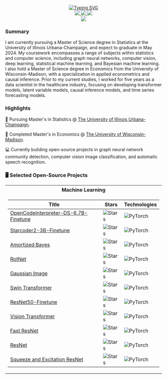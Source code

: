 <p align="center">
<a href="https://github.com/jordandeklerk">
    <img src="https://readme-typing-svg.demolab.com?font=Georgia&size=18&duration=2000&pause=100&multiline=true&width=500&height=80&lines=Jordan+Deklerk;Statistics+%7C+MS+Student+%7C+Data+Scientist;Deep+Learning+%7C+Coding+LLMs+%7C+Causal+Inference" alt="Typing SVG" />
</a>
<br/>

<a href="https://jordandeklerk.github.io">
    <img src="https://img.shields.io/badge/Website-red?style=flat-square">
</a>  
<!-- <a href="">
    <img src="https://img.shields.io/badge/PDF-Resume-red?style=flat-square&logo=adobe"> -->
</a>  
<a href="https://www.linkedin.com/in/jordandeklerk">
    <img src="https://img.shields.io/badge/-Linkedin-blue?style=flat-square&logo=linkedin">
</a>
<a href="mailto:deklerk3@illinois.edu">
    <img src="https://img.shields.io/badge/-Email-red?style=flat-square&logo=gmail&logoColor=white">

<br/> 

<a href="https://github.com/jordandeklerk">
    <img src="https://github-stats-alpha.vercel.app/api?username=jordandeklerk&cc=22272e&tc=37BCF6&ic=fff&bc=0000">
</a>

</p>

### Summary
I am currently pursuing a Master of Science degree in Statistics at the University of Illinois Urbana-Champaign, and expect to graduate in May 2024. My coursework encompasses a range of subjects within statistics and computer science, including graph neural networks, computer vision, deep learning, statistical machine learning, and Bayesian machine learning. I also hold a Master of Science degree in Economics from the University of Wisconsin-Madison, with a specialization in applied econometrics and causal inference. Prior to my current studies, I worked for five years as a data scientist in the healthcare industry, focusing on developing transformer models, latent variable models, causal inference models, and time series forecasting models.

### Highlights
📖 Pursuing Master's in Statistics @ [The University of Illinois Urbana-Champaign](https://stat.illinois.edu/academics/graduate-programs/ms-statistics). 

📖 Completed Master's in Economics @ [The University of Wisconsin-Madison](https://econ.wisc.edu).

💻 Currently building open-source projects in graph neural network community detection, computer vision image classification, and automatic speech recognition. 

### 🖥️ Selected Open-Source Projects
<table>
<tr><th>Machine Learning <tr><tr>
<tr><td>

|Title | Stars | Technologies|
|--|--|--|
| [OpenCodeInterpreter-DS-6.7B-Finetune](https://github.com/jordandeklerk/OpenCodeInterpreter-Finetune-SQL.git) | <img alt="Stars" src="https://img.shields.io/github/stars/jordandeklerk/OpenCodeInterpreter-Finetune-SQL?style=flat-square&labelColor=black"/> | ![PyTorch](https://img.shields.io/badge/PyTorch-black?style=flat-square&logo=pytorch)|
| [Starcoder2-3B-Finetune](https://github.com/jordandeklerk/Starcoder2-Finetune-Code-Completion.git) | <img alt="Stars" src="https://img.shields.io/github/stars/jordandeklerk/Starcoder2-3B-Finetune-Code-Completion?style=flat-square&labelColor=black"/> | ![PyTorch](https://img.shields.io/badge/PyTorch-black?style=flat-square&logo=pytorch)|
| [Amortized Bayes](https://github.com/jordandeklerk/amortized-bayes.git) | <img alt="Stars" src="https://img.shields.io/github/stars/jordandeklerk/Conformer?style=flat-square&labelColor=black"/> | ![PyTorch](https://img.shields.io/badge/PyTorch-black?style=flat-square&logo=pytorch)|
| [RotNet](https://github.com/jordandeklerk/RotNet.git) | <img alt="Stars" src="https://img.shields.io/github/stars/jordandeklerk/Conformer?style=flat-square&labelColor=black"/> | ![PyTorch](https://img.shields.io/badge/PyTorch-black?style=flat-square&logo=pytorch)|
| [Gaussian Image](https://github.com/jordandeklerk/Gaussian-Image.git) | <img alt="Stars" src="https://img.shields.io/github/stars/jordandeklerk/Conformer?style=flat-square&labelColor=black"/> | ![PyTorch](https://img.shields.io/badge/PyTorch-black?style=flat-square&logo=pytorch)|
| [Swin Transformer](https://github.com/jordandeklerk/SwinViT.git) | <img alt="Stars" src="https://img.shields.io/github/stars/jordandeklerk/Conformer?style=flat-square&labelColor=black"/> | ![PyTorch](https://img.shields.io/badge/PyTorch-black?style=flat-square&logo=pytorch)|
| [ResNet50-Finetune](https://github.com/jordandeklerk/ResNet-Finetune.git) | <img alt="Stars" src="https://img.shields.io/github/stars/jordandeklerk/Conformer?style=flat-square&labelColor=black"/> | ![PyTorch](https://img.shields.io/badge/PyTorch-black?style=flat-square&logo=pytorch)|
| [Vision Transformer](https://github.com/jordandeklerk/ViT.git) | <img alt="Stars" src="https://img.shields.io/github/stars/jordandeklerk/Conformer?style=flat-square&labelColor=black"/> | ![PyTorch](https://img.shields.io/badge/PyTorch-black?style=flat-square&logo=pytorch)|
| [Fast ResNet](https://github.com/jordandeklerk/Fast-ResNet.git) | <img alt="Stars" src="https://img.shields.io/github/stars/jordandeklerk/Conformer?style=flat-square&labelColor=black"/> | ![PyTorch](https://img.shields.io/badge/PyTorch-black?style=flat-square&logo=pytorch)|
| [ResNet](https://github.com/jordandeklerk/ResNet.git) | <img alt="Stars" src="https://img.shields.io/github/stars/jordandeklerk/Conformer?style=flat-square&labelColor=black"/> | ![PyTorch](https://img.shields.io/badge/PyTorch-black?style=flat-square&logo=pytorch)|
| [Squeeze and Excitation ResNet](https://github.com/jordandeklerk/SENet.git) | <img alt="Stars" src="https://img.shields.io/github/stars/jordandeklerk/Conformer?style=flat-square&labelColor=black"/> | ![PyTorch](https://img.shields.io/badge/PyTorch-black?style=flat-square&logo=pytorch)|
